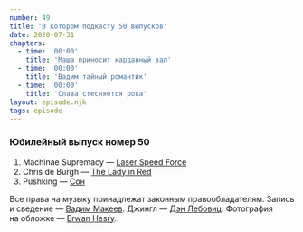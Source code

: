 ```yaml
---
number: 49
title: 'В котором подкасту 50 выпусков'
date: 2020-07-31
chapters:
  - time: '00:00'
    title: 'Маша приносит карданный вал'
  - time: '00:00'
    title: 'Вадим тайный романтик'
  - time: '00:00'
    title: 'Слава стесняется рока'
layout: episode.njk
tags: episode
---
```


### Юбилейный выпуск номер 50

1. Machinae Supremacy — [Laser Speed Force](https://music.apple.com/album/1443660526?i=1443660829)
2. Chris de Burgh — [The Lady in Red](https://music.apple.com/album/1406802211?i=1406802217)
3. Pushking — [Сон](https://music.apple.com/album/998916771?i=998917403)

Все права на музыку принадлежат законным правообладателям.
Запись и сведение — [Вадим Макеев](https://twitter.com/pepelsbey).
Джингл — [Дэн Лебовиц](https://www.youtube.com/channel/UC38A5qHrlc_Zgua7vL4b96w).
Фотография на обложке — [Erwan Hesry](https://unsplash.com/photos/WPTHZkA-M4I).

